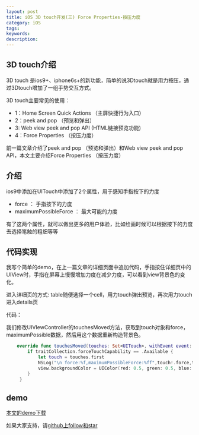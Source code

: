 ```yaml
---
layout: post
title: iOS 3D touch开发(三) Force Properties-按压力度
category: iOS
tags:
keywords:
description:
---
```



##  3D touch介绍

3D touch 是ios9+、iphone6s+的新功能，简单的说3Dtouch就是用力按压，通过3Dtouch增加了一组手势交互方式。

3D touch主要常见的使用：

-   1：Home Screen Quick Actions （主屏快捷行为入口）
-   2：peek and pop （预览和弹出）
-   3: Web view peek and pop API (HTML链接预览功能)
-   4：Force Properties （按压力度）


前一篇文章介绍了peek and pop （预览和弹出）和Web view peek and pop API，本文主要介绍Force Properties （按压力度）



##  介绍

ios9中添加在UITouch中添加了2个属性，用于感知手指按下的力度

-   force ： 手指按下的力度
-   maximumPossibleForce ： 最大可能的力度

有了这两个属性，就可以做出更多的用户体验，比如绘画时候可以根据按下的力度去选择笔触的粗细等等

##  代码实现

我写个简单的demo，在上一篇文章的详细页面中追加代码，手指按住详细页中的UIView时，手指在屏幕上慢慢增加力度在减少力度，可以看到view背景色的变化。

进入详细页的方式: table随便选择一个cell，用力touch弹出预览，再次用力touch进入details页

代码：

我们修改UIVIewController的touchesMoved方法，获取到touch对象和force，maximumPossible数据，然后用这个数据重新构造背景色。

````swift
    override func touchesMoved(touches: Set<UITouch>, withEvent event: UIEvent?) {
        if traitCollection.forceTouchCapability == .Available {
            let touch = touches.first
            NSLog("\n force:%f,maximumPossibleForce:%ff",touch!.force,touch!.maximumPossibleForce)
            view.backgroundColor = UIColor(red: 0.5, green: 0.5, blue: (touch?.force)! / (touch?.maximumPossibleForce)!, alpha: 100)
        }
     }   

````


##  demo

[本文的demo下载](https://github.com/coolnameismy/demo/tree/master/3DTouchDemo)

如果大家支持，请[github上follow和star](https://github.com/coolnameismy)
